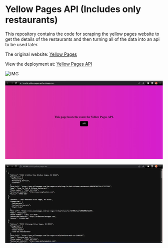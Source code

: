 # Yellow Pages API (Includes only restaurants)
This repository contains the code for scraping the yellow pages website to get the details of the restaurants and then turning all of the data into an api to be used later.

The original website: [Yellow Pages](https://www.yellowpages.com/las-vegas-nv/restaurants) <br>

View the deployment at: [Yellow Pages API](https://hrushis-yellow-pages-api.herokuapp.com/)

![IMG](https://github.com/Hrushi11/Yellow-pages-restaurants-api/blob/main/assets/code.png?raw=true)

![IMG](https://github.com/Hrushi11/Yellow-pages-api/blob/main/assets/first_pg_2.jpg?raw=true)

![IMG](https://github.com/Hrushi11/yellow-pages-api/blob/main/assets/second_pg.jpg?raw=true)


